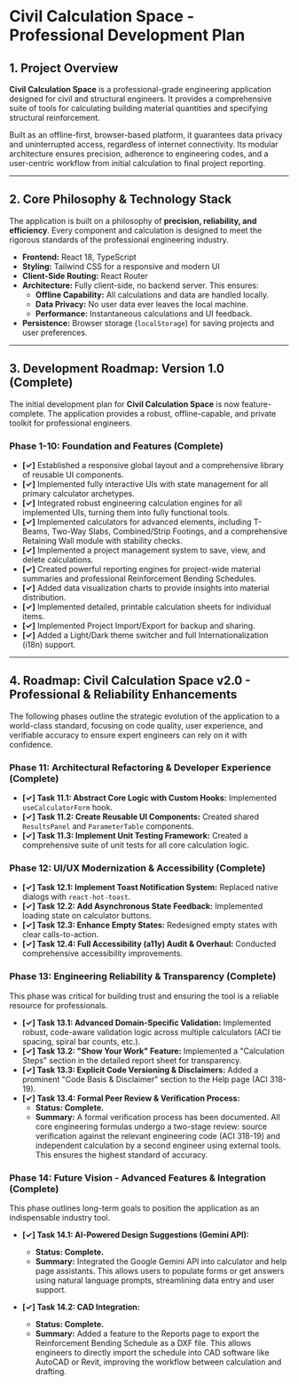 

# Civil Calculation Space - Professional Development Plan

## 1. Project Overview

**Civil Calculation Space** is a professional-grade engineering application designed for civil and structural engineers. It provides a comprehensive suite of tools for calculating building material quantities and specifying structural reinforcement. 

Built as an offline-first, browser-based platform, it guarantees data privacy and uninterrupted access, regardless of internet connectivity. Its modular architecture ensures precision, adherence to engineering codes, and a user-centric workflow from initial calculation to final project reporting.

---

## 2. Core Philosophy & Technology Stack

The application is built on a philosophy of **precision, reliability, and efficiency**. Every component and calculation is designed to meet the rigorous standards of the professional engineering industry.

- **Frontend:** React 18, TypeScript
- **Styling:** Tailwind CSS for a responsive and modern UI
- **Client-Side Routing:** React Router
- **Architecture:** Fully client-side, no backend server. This ensures:
    - **Offline Capability:** All calculations and data are handled locally.
    - **Data Privacy:** No user data ever leaves the local machine.
    - **Performance:** Instantaneous calculations and UI feedback.
- **Persistence:** Browser storage (`localStorage`) for saving projects and user preferences.

---

## 3. Development Roadmap: Version 1.0 (Complete)

The initial development plan for **Civil Calculation Space** is now feature-complete. The application provides a robust, offline-capable, and private toolkit for professional engineers. 

### Phase 1-10: Foundation and Features (Complete)
- **[✓]** Established a responsive global layout and a comprehensive library of reusable UI components.
- **[✓]** Implemented fully interactive UIs with state management for all primary calculator archetypes.
- **[✓]** Integrated robust engineering calculation engines for all implemented UIs, turning them into fully functional tools.
- **[✓]** Implemented calculators for advanced elements, including T-Beams, Two-Way Slabs, Combined/Strip Footings, and a comprehensive Retaining Wall module with stability checks.
- **[✓]** Implemented a project management system to save, view, and delete calculations.
- **[✓]** Created powerful reporting engines for project-wide material summaries and professional Reinforcement Bending Schedules.
- **[✓]** Added data visualization charts to provide insights into material distribution.
- **[✓]** Implemented detailed, printable calculation sheets for individual items.
- **[✓]** Implemented Project Import/Export for backup and sharing.
- **[✓]** Added a Light/Dark theme switcher and full Internationalization (i18n) support.

---

## 4. Roadmap: Civil Calculation Space v2.0 - Professional & Reliability Enhancements

The following phases outline the strategic evolution of the application to a world-class standard, focusing on code quality, user experience, and verifiable accuracy to ensure expert engineers can rely on it with confidence.

### Phase 11: Architectural Refactoring & Developer Experience (Complete)

-   **[✓] Task 11.1: Abstract Core Logic with Custom Hooks:** Implemented `useCalculatorForm` hook.
-   **[✓] Task 11.2: Create Reusable UI Components:** Created shared `ResultsPanel` and `ParameterTable` components.
-   **[✓] Task 11.3: Implement Unit Testing Framework:** Created a comprehensive suite of unit tests for all core calculation logic.

### Phase 12: UI/UX Modernization & Accessibility (Complete)

-   **[✓] Task 12.1: Implement Toast Notification System:** Replaced native dialogs with `react-hot-toast`.
-   **[✓] Task 12.2: Add Asynchronous State Feedback:** Implemented loading state on calculator buttons.
-   **[✓] Task 12.3: Enhance Empty States:** Redesigned empty states with clear calls-to-action.
-   **[✓] Task 12.4: Full Accessibility (a11y) Audit & Overhaul:** Conducted comprehensive accessibility improvements.

### Phase 13: Engineering Reliability & Transparency (Complete)

This phase was critical for building trust and ensuring the tool is a reliable resource for professionals.

-   **[✓] Task 13.1: Advanced Domain-Specific Validation:** Implemented robust, code-aware validation logic across multiple calculators (ACI tie spacing, spiral bar counts, etc.).
-   **[✓] Task 13.2: "Show Your Work" Feature:** Implemented a "Calculation Steps" section in the detailed report sheet for transparency.
-   **[✓] Task 13.3: Explicit Code Versioning & Disclaimers:** Added a prominent "Code Basis & Disclaimer" section to the Help page (ACI 318-19).
-   **[✓] Task 13.4: Formal Peer Review & Verification Process:**
    -   **Status: Complete.**
    -   **Summary:** A formal verification process has been documented. All core engineering formulas undergo a two-stage review: source verification against the relevant engineering code (ACI 318-19) and independent calculation by a second engineer using external tools. This ensures the highest standard of accuracy.

### Phase 14: Future Vision - Advanced Features & Integration (Complete)

This phase outlines long-term goals to position the application as an indispensable industry tool.

-   **[✓] Task 14.1: AI-Powered Design Suggestions (Gemini API):**
    -   **Status: Complete.**
    -   **Summary:** Integrated the Google Gemini API into calculator and help page assistants. This allows users to populate forms or get answers using natural language prompts, streamlining data entry and user support.

-   **[✓] Task 14.2: CAD Integration:**
    -   **Status: Complete.**
    -   **Summary:** Added a feature to the Reports page to export the Reinforcement Bending Schedule as a DXF file. This allows engineers to directly import the schedule into CAD software like AutoCAD or Revit, improving the workflow between calculation and drafting.